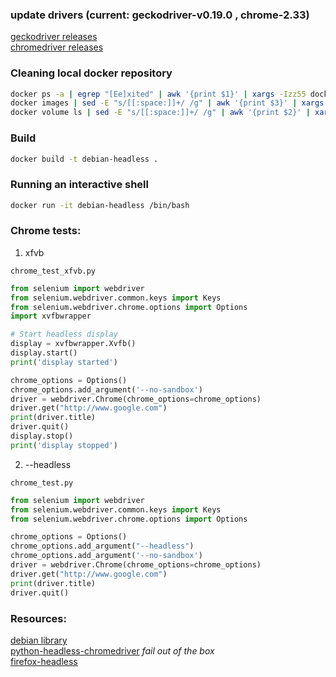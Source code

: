 ### update drivers (current: geckodriver-v0.19.0 , chrome-2.33)  
[geckodriver releases](https://github.com/mozilla/geckodriver/releases)  
[chromedriver releases](https://sites.google.com/a/chromium.org/chromedriver/downloads)  

### Cleaning local docker repository

```bash
docker ps -a | egrep "[Ee]xited" | awk '{print $1}' | xargs -Izz55 docker rm zz55
docker images | sed -E "s/[[:space:]]+/ /g" | awk '{print $3}' | xargs -Izz55 docker rmi zz55
docker volume ls | sed -E "s/[[:space:]]+/ /g" | awk '{print $2}' | xargs -Izz55 docker volume rm zz55
```

### Build
```bash
docker build -t debian-headless .
```

### Running an interactive shell
```bash
docker run -it debian-headless /bin/bash
```

### Chrome tests:
1. xfvb 
```
chrome_test_xfvb.py
```

```python
from selenium import webdriver  
from selenium.webdriver.common.keys import Keys  
from selenium.webdriver.chrome.options import Options  
import xvfbwrapper

# Start headless display
display = xvfbwrapper.Xvfb()
display.start()
print('display started')

chrome_options = Options()  
chrome_options.add_argument('--no-sandbox')
driver = webdriver.Chrome(chrome_options=chrome_options)  
driver.get("http://www.google.com")
print(driver.title)
driver.quit()
display.stop()
print('display stopped')
```
2. --headless 
```
chrome_test.py
```

```python
from selenium import webdriver  
from selenium.webdriver.common.keys import Keys  
from selenium.webdriver.chrome.options import Options  

chrome_options = Options()  
chrome_options.add_argument("--headless") 
chrome_options.add_argument('--no-sandbox')
driver = webdriver.Chrome(chrome_options=chrome_options)  
driver.get("http://www.google.com")
print(driver.title)
driver.quit()
```

### Resources:
[debian library](https://docs.docker.com/samples/library/debian/)  
[python-headless-chromedriver](https://github.com/rsanchezavalos/python-headless-chromedriver) _fail out of the box_  
[firefox-headless](http://scraping.pro/use-headless-firefox-scraping-linux/)  




